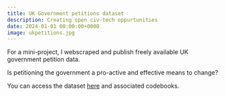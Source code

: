 ```yaml
---
title: UK Government petitions dataset
description: Creating open civ-tech oppurtunities
date: 2024-01-01 00:00:00+0000
image: ukpetitions.jpg
---
```


For a mini-project, I webscraped and publish freely available UK government petition data.

Is petitioning the government a pro-active and effective means to change?

You can access the dataset [here](https://www.kaggle.com/datasets/wilomentena/uk-government-petitions) and associated codebooks.
